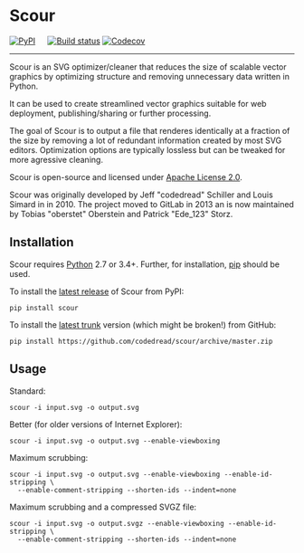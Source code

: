 # Scour

[![PyPI](https://img.shields.io/pypi/v/scour.svg)](https://pypi.python.org/pypi/scour "Package listing on PyPI")
 
[![Build status](https://img.shields.io/travis/scour-project/scour.svg)](https://travis-ci.org/scour-project/scour "Build status (via TravisCI)")
[![Codecov](https://img.shields.io/codecov/c/github/scour-project/scour.svg)](https://codecov.io/gh/scour-project/scour "Code coverage (via Codecov)")

---

Scour is an SVG optimizer/cleaner that reduces the size of scalable vector graphics by optimizing structure and removing unnecessary data written in Python.

It can be used to create streamlined vector graphics suitable for web deployment, publishing/sharing or further processing.

The goal of Scour is to output a file that renderes identically at a fraction of the size by removing a lot of redundant information created by most SVG editors. Optimization options are typically lossless but can be tweaked for more agressive cleaning.

Scour is open-source and licensed under [Apache License 2.0](https://github.com/codedread/scour/blob/master/LICENSE).

Scour was originally developed by Jeff "codedread" Schiller and Louis Simard in in 2010.
The project moved to GitLab in 2013 an is now maintained by Tobias "oberstet" Oberstein and Patrick "Ede_123" Storz.

## Installation

Scour requires [Python](https://www.python.org) 2.7 or 3.4+. Further, for installation, [pip](https://pip.pypa.io) should be used.

To install the [latest release](https://pypi.python.org/pypi/scour) of Scour from PyPI:

```console
pip install scour
```

To install the [latest trunk](https://github.com/codedread/scour) version (which might be broken!) from GitHub:

```console
pip install https://github.com/codedread/scour/archive/master.zip
```

## Usage

Standard:

```console
scour -i input.svg -o output.svg
```

Better (for older versions of Internet Explorer):

```console
scour -i input.svg -o output.svg --enable-viewboxing
```

Maximum scrubbing:

```console
scour -i input.svg -o output.svg --enable-viewboxing --enable-id-stripping \
  --enable-comment-stripping --shorten-ids --indent=none
```

Maximum scrubbing and a compressed SVGZ file:

```console
scour -i input.svg -o output.svgz --enable-viewboxing --enable-id-stripping \
  --enable-comment-stripping --shorten-ids --indent=none
```
